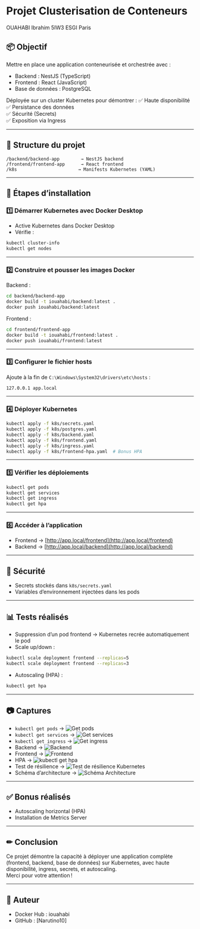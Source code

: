 
# Projet Clusterisation de Conteneurs  
OUAHABI Ibrahim 5IW3 ESGI Paris

## 📦 Objectif

Mettre en place une application conteneurisée et orchestrée avec :
- Backend : NestJS (TypeScript)
- Frontend : React (JavaScript)
- Base de données : PostgreSQL

Déployée sur un cluster Kubernetes pour démontrer :
✅ Haute disponibilité  
✅ Persistance des données  
✅ Sécurité (Secrets)  
✅ Exposition via Ingress

---

## 📁 Structure du projet

```
/backend/backend-app        → NestJS backend
/frontend/frontend-app      → React frontend
/k8s                       → Manifests Kubernetes (YAML)
```

---

## 🚀 Étapes d’installation

### 1️⃣ Démarrer Kubernetes avec Docker Desktop

- Active Kubernetes dans Docker Desktop
- Vérifie :
```bash
kubectl cluster-info
kubectl get nodes
```

---

### 2️⃣ Construire et pousser les images Docker

Backend :
```bash
cd backend/backend-app
docker build -t iouahabi/backend:latest .
docker push iouahabi/backend:latest
```

Frontend :
```bash
cd frontend/frontend-app
docker build -t iouahabi/frontend:latest .
docker push iouahabi/frontend:latest
```

---

### 3️⃣ Configurer le fichier hosts

Ajoute à la fin de `C:\Windows\System32\drivers\etc\hosts` :
```
127.0.0.1 app.local
```

---

### 4️⃣ Déployer Kubernetes

```bash
kubectl apply -f k8s/secrets.yaml
kubectl apply -f k8s/postgres.yaml
kubectl apply -f k8s/backend.yaml
kubectl apply -f k8s/frontend.yaml
kubectl apply -f k8s/ingress.yaml
kubectl apply -f k8s/frontend-hpa.yaml  # Bonus HPA
```

---

### 5️⃣ Vérifier les déploiements

```bash
kubectl get pods
kubectl get services
kubectl get ingress
kubectl get hpa
```

---

### 6️⃣ Accéder à l’application

- Frontend → [http://app.local/frontend](http://app.local/frontend)  
- Backend → [http://app.local/backend](http://app.local/backend)

---

## 🔐 Sécurité

- Secrets stockés dans `k8s/secrets.yaml`
- Variables d’environnement injectées dans les pods

---

## 📊 Tests réalisés

- Suppression d’un pod frontend → Kubernetes recrée automatiquement le pod
- Scale up/down :
```bash
kubectl scale deployment frontend --replicas=5
kubectl scale deployment frontend --replicas=3
```
- Autoscaling (HPA) :
```bash
kubectl get hpa
```

---

## 📷 Captures

- `kubectl get pods` → ![Get pods](./captures/Get_pods.PNG)
- `kubectl get services` → ![Get services](./captures/Get_services.PNG)
- `kubectl get ingress` → ![Get ingress](./captures/Get_ingress.PNG)
- Backend → ![Backend](./captures/Backend.PNG)
- Frontend → ![Frontend](./captures/Frontend.PNG)
- HPA → ![kubectl get hpa](./captures/Kubectl_get_hpa_-w.PNG)
- Test de résilience → ![Test de résilience Kubernetes](./captures/Test_de_résilience_Kubernetes.PNG)
- Schéma d’architecture → ![Schéma Architecture](./captures/A_diagram_of_a_clustered_web_application_architect.png)

---

## ✅ Bonus réalisés

- Autoscaling horizontal (HPA)
- Installation de Metrics Server

---

## ✏ Conclusion

Ce projet démontre la capacité à déployer une application complète (frontend, backend, base de données) sur Kubernetes, avec haute disponibilité, ingress, secrets, et autoscaling.  
Merci pour votre attention !

---

## 💬 Auteur

- Docker Hub : iouahabi  
- GitHub : [Narutino10]
